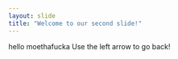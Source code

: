 ```yaml
---
layout: slide
title: "Welcome to our second slide!"
---
```

hello moethafucka
Use the left arrow to go back!
